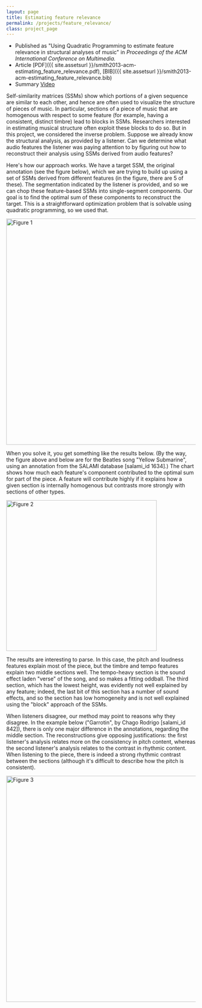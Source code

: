 ```yaml
---
layout: page
title: Estimating feature relevance
permalink: /projects/feature_relevance/
class: project_page
---
```


- Published as "Using Quadratic Programming to estimate feature relevance in structural analyses of music" in *Proceedings of the ACM International Conference on Multimedia.*
- Article [PDF]({{ site.assetsurl }}/smith2013-acm-estimating_feature_relevance.pdf), [BIB]({{ site.assetsurl }}/smith2013-acm-estimating_feature_relevance.bib)
- Summary [Video](https://vimeo.com/77448578)

Self-similarity matrices (SSMs) show which portions of a given sequence are similar to each other, and hence are often used to visualize the structure of pieces of music. In particular, sections of a piece of music that are homogenous with respect to some feature (for example, having a consistent, distinct timbre) lead to blocks in SSMs. Researchers interested in estimating musical structure often exploit these blocks to do so. But in this project, we considered the inverse problem. Suppose we already know the structural analysis, as provided by a listener. Can we determine what audio features the listener was paying attention to by figuring out how to reconstruct their analysis using SSMs derived from audio features?

Here's how our approach works. We have a target SSM, the original annotation (see the figure below), which we are trying to build up using a set of SSMs derived from different features (in the figure, there are 5 of these). The segmentation indicated by the listener is provided, and so we can chop these feature-based SSMs into single-segment components. Our goal is to find the optimal sum of these components to reconstruct the target. This is a straightforward optimization problem that is solvable using quadratic programming, so we used that.

<div class="project_img"><img src="{{ site.baseurl }}/images/feature_relevance-figure_1.jpg" alt="Figure 1" style="width: 600px;"/></div>

When you solve it, you get something like the results below. (By the way, the figure above and below are for the Beatles song "Yellow Submarine", using an annotation from the SALAMI database [salami_id 1634].) The chart shows how much each feature's component contributed to the optimal sum for part of the piece. A feature will contribute highly if it explains how a given section is internally homogenous but contrasts more strongly with sections of other types.

<div class="project_img"><img src="{{ site.baseurl }}/images/feature_relevance-figure_2.jpg" alt="Figure 2" style="width: 400px;"/></div>

The results are interesting to parse. In this case, the pitch and loudness features explain most of the piece, but the timbre and tempo features explain two middle sections well. The tempo-heavy section is the sound effect laden "verse" of the song, and so makes a fitting oddball. The third section, which has the lowest height, was evidently not well explained by any feature; indeed, the last bit of this section has a number of sound effects, and so the section has low homogeneity and is not well explained using the "block" approach of the SSMs.

When listeners disagree, our method may point to reasons why they disagree. In the example below ("Garrotin", by Chago Rodrigo [salami_id 842]), there is only one major difference in the annotations, regarding the middle section. The reconstructions give opposing justifications: the first listener's analysis relates more on the consistency in pitch content, whereas the second listener's analysis relates to the contrast in rhythmic content. When listening to the piece, there is indeed a strong rhythmic contrast between the sections (although it's difficult to describe how the pitch is consistent).

<div class="project_img"><img src="{{ site.baseurl }}/images/feature_relevance-figure_3.jpg" alt="Figure 3" style="width: 600px;"/></div>
